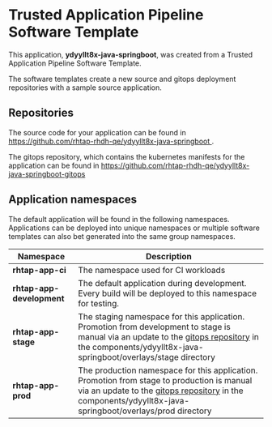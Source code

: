 # Trusted Application Pipeline Software Template

This application, **ydyyllt8x-java-springboot**, was created from a Trusted Application Pipeline Software Template.

The software templates create a new source and gitops deployment repositories with a sample source application. 

## Repositories

The source code for your application can be found in [https://github.com/rhtap-rhdh-qe/ydyyllt8x-java-springboot ](https://github.com/rhtap-rhdh-qe/ydyyllt8x-java-springboot ).
 
The gitops repository, which contains the kubernetes manifests for the application can be found in 
[https://github.com/rhtap-rhdh-qe/ydyyllt8x-java-springboot-gitops ](https://github.com/rhtap-rhdh-qe/ydyyllt8x-java-springboot-gitops ) 

## Application namespaces 

The default application will be found in the following namespaces. Applications can be deployed into unique namespaces or multiple software templates can also bet generated into the same group namespaces.  

|  Namespace   |  Description   |  
| -------- | -------- |
| **rhtap-app-ci** | The namespace used for CI workloads |
| **rhtap-app-development** | The default application during development. Every build will be deployed to this namespace for testing. |
| **rhtap-app-stage** | The staging namespace for this application. Promotion from development to stage is manual via an update to the [gitops repository](https://github.com/rhtap-rhdh-qe/ydyyllt8x-java-springboot-gitops ) in the components/ydyyllt8x-java-springboot/overlays/stage directory |
| **rhtap-app-prod** | The production namespace for this application. Promotion from stage to production is manual via an update to the [gitops repository](https://github.com/rhtap-rhdh-qe/ydyyllt8x-java-springboot-gitops ) in the components/ydyyllt8x-java-springboot/overlays/prod directory |